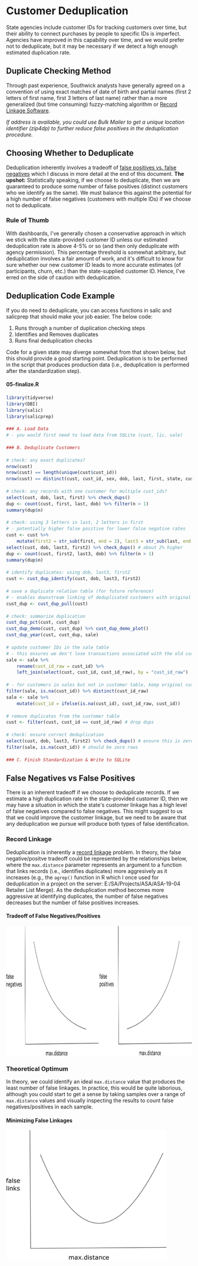 
# Customer Deduplication

State agencies include customer IDs for tracking customers over time, but their ability to connect purchases by people to specific IDs is imperfect. Agencies have improved in this capability over time, and we would prefer not to deduplicate, but it may be necessary if we detect a high enough estimated duplication rate.

## Duplicate Checking Method

Through past experience, Southwick analysts have generally agreed on a convention of using exact matches of date of birth and partial names (first 2 letters of first name, first 3 letters of last name) rather than a more generalized (but time consuming) fuzzy-matching algorithm or [Record Linkage Software](https://journal.r-project.org/archive/2010/RJ-2010-017/RJ-2010-017.pdf). 

*If address is available, you could use Bulk Mailer to get a unique location identifier (zip4dp) to  further reduce false positives in the deduplication procedure.*

## Choosing Whether to Deduplicate

Deduplication inherently involves a tradeoff of [false positives vs. false negatives](#false-negatives-vs-false-positives) which I discuss in more detail at the end of this document. **The upshot:** Statistically speaking, if we choose to deduplicate, then we are guaranteed to produce some number of false positives (distinct customers who we identify as the same). We must balance this against the potential for a high number of false negatives (customers with multiple IDs) if we choose not to deduplicate.

### Rule of Thumb

With dashboards, I've generally chosen a conservative approach in which we stick with the state-provided customer ID unless our estimated deduplication rate is above 4-5% or so (and then only deduplicate with agency permission). This percentage threshold is somewhat arbitrary, but deduplication involves a fair amount of work, and it's difficult to know for sure whether our new customer ID leads to more accurate estimates (of participants, churn, etc.) than the state-supplied customer ID. Hence, I've erred on the side of caution with deduplication.

## Deduplication Code Example

If you do need to deduplicate, you can access functions in salic and salicprep that should make your job easier. The below code:

1. Runs through a number of duplication checking steps
2. Identifies and Removes duplicates
3. Runs final deduplication checks

Code for a given state may diverge somewhat from that shown below, but this should provide a good starting point. Deduplication is to be performed in the script that produces production data (i.e., deduplication is performed after the standardization step).

#### 05-finalize.R

```r
library(tidyverse)
library(DBI)
library(salic)
library(salicprep)

### A. Load Data
# - you would first need to load data from SQLite (cust, lic, sale)

### B. Deduplicate Customers

# check: any exact duplicates?
nrow(cust)
nrow(cust) == length(unique(cust$cust_id))
nrow(cust) == distinct(cust, cust_id, sex, dob, last, first, state, cust_res) %>% nrow()

# check: any records with one customer for multiple cust_ids?
select(cust, dob, last, first) %>% check_dups()
dup <- count(cust, first, last, dob) %>% filter(n > 1)
summary(dup$n)

# check: using 3 letters in last, 2 letters in first
# - potentially higher false positive for lower false negative rates
cust <- cust %>%
    mutate(first2 = str_sub(first, end = 2), last3 = str_sub(last, end = 3))
select(cust, dob, last3, first2) %>% check_dups() # about 2% higher
dup <- count(cust, first2, last3, dob) %>% filter(n > 1)
summary(dup$n) 

# identify duplicates: using dob, last3, first2
cust <- cust_dup_identify(cust, dob, last3, first2)

# save a duplicate relation table (for future reference)
# - enables downstream linking of deduplicated customers with original IDs
cust_dup <- cust_dup_pull(cust)

# check: summarize duplication
cust_dup_pct(cust, cust_dup)
cust_dup_demo(cust, cust_dup) %>% cust_dup_demo_plot()
cust_dup_year(cust, cust_dup, sale)

# update customer IDs in the sale table
# - this ensures we don't lose transactions associated with the old cust_id
sale <- sale %>%
    rename(cust_id_raw = cust_id) %>%
    left_join(select(cust, cust_id, cust_id_raw), by = "cust_id_raw")

# - for customers in sales but not in customer table, keep original cust_id
filter(sale, is.na(cust_id)) %>% distinct(cust_id_raw)
sale <- sale %>%
    mutate(cust_id = ifelse(is.na(cust_id), cust_id_raw, cust_id))

# remove duplicates from the customer table
cust <- filter(cust, cust_id == cust_id_raw) # drop dups

# check: ensure correct deduplication
select(cust, dob, last3, first2) %>% check_dups() # ensure this is zero
filter(sale, is.na(cust_id)) # should be zero rows

### C. Finish Standardization & Write to SQLite
```

## False Negatives vs False Positives

There is an inherent tradeoff if we choose to deduplicate records. If we estimate a high duplication rate in the state-provided customer ID, then we may have a situation in which the state's customer linkage has a high level of false negatives compared to false negatives. This might suggest to us that we could improve the customer linkage, but we need to be aware that any deduplication we pursue will produce both types of false identification. 

### Record Linkage

Deduplication is inherently a [record linkage](https://en.wikipedia.org/wiki/Record_linkage) problem. In theory, the false negative/positve tradeoff could be represented by the relationships below, where the `max.distance` parameter represents an argument to a function that links records (i.e., identifies duplicates) more aggresively as it increases (e.g., the `agrep()` function in R which I once used for deduplication in a project on the server: E:/SA/Projects/ASA/ASA-19-04 Retailer List Merge). As the deduplication method becomes more aggressive at identifying duplicates, the number of false negatives decreases but the number of false positives increases. 

#### Tradeoff of False Negatives/Positives

<img src="img/dedup1.png" height="350">

### Theoretical Optimum

In theory, we could identify an ideal `max.distance` value that produces the least number of false linkages. In practice, this would be quite laborious, although you could start to get a sense by taking samples over a range of `max.distance` values and visually inspecting the results to count false negatives/positives in each sample.

#### Minimizing False Linkages

<img src="img/dedup2.png" height="350">